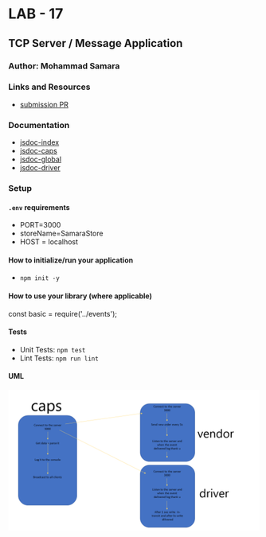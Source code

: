 # LAB - 17
<!-- ## Project: Project Name Here -->
## TCP Server / Message Application

### Author: Mohammad Samara

### Links and Resources

* [submission PR](https://github.com/mohammad-samara/caps/pull/2)
<!-- - [back-end server url](http://xyz.com) (when applicable) -->
<!-- * [front-end application]()  -->

### Documentation

* [jsdoc-index](out/caps/1.0.0/index.html)
* [jsdoc-caps](out/caps/1.0.0/caps.js.html)
* [jsdoc-global](out/caps/1.0.0/global.html)
* [jsdoc-driver](out/caps/1.0.0/driver.js.html)

<!-- * [swagger]()  -->

### Setup

#### `.env` requirements

* PORT=3000
* storeName=SamaraStore
* HOST = localhost

#### How to initialize/run your application

* `npm init -y`
<!-- * use git,postman or sawgger to use crud methods. -->

#### How to use your library (where applicable)
<!-- * use const lib=require('lib') -->
const basic = require('../events');

#### Tests

* Unit Tests: `npm test`
* Lint Tests: `npm run lint`

<!-- Incomplete Tests: -->

#### UML

![UML Diagram](assets/whiteboardclass17.png)
